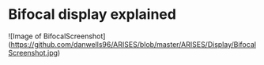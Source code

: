 # Bifocal display explained

![Image of BifocalScreenshot]
(https://github.com/danwells96/ARISES/blob/master/ARISES/Display/BifocalScreenshot.jpg)
